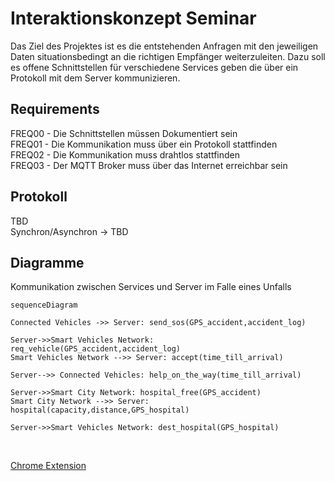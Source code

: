 # Interaktionskonzept Seminar
Das Ziel des Projektes ist es die entstehenden Anfragen mit den jeweiligen Daten situationsbedingt an die richtigen Empfänger weiterzuleiten. Dazu soll es offene Schnittstellen für verschiedene Services geben die über ein Protokoll mit dem Server kommunizieren.

## Requirements
FREQ00 - Die Schnittstellen müssen Dokumentiert sein <br/>
FREQ01 - Die Kommunikation muss über ein Protokoll stattfinden <br/>
FREQ02 - Die Kommunikation muss drahtlos stattfinden <br/>
FREQ03 - Der MQTT Broker muss über das Internet erreichbar sein <br/>

## Protokoll
TBD <br/>
Synchron/Asynchron -> TBD

## Diagramme

Kommunikation zwischen Services und Server im Falle eines Unfalls



```mermaid
sequenceDiagram

Connected Vehicles ->> Server: send_sos(GPS_accident,accident_log)

Server->>Smart Vehicles Network: req_vehicle(GPS_accident,accident_log)
Smart Vehicles Network -->> Server: accept(time_till_arrival)

Server-->> Connected Vehicles: help_on_the_way(time_till_arrival)

Server->>Smart City Network: hospital_free(GPS_accident)
Smart City Network -->> Server: hospital(capacity,distance,GPS_hospital)

Server->>Smart Vehicles Network: dest_hospital(GPS_hospital)
```
<br/>

[Chrome Extension](https://chrome.google.com/webstore/detail/github-%2B-mermaid/goiiopgdnkogdbjmncgedmgpoajilohe)
